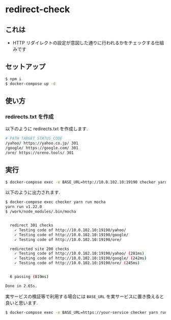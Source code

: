 # redirect-check

## これは

* HTTP リダイレクトの設定が意図した通りに行われるかをチェックする仕組みです

## セットアップ

```sh
$ npm i
$ docker-compose up -d
```

## 使い方

### redirects.txt を作成

以下のように redirects.txt を作成します.

```sh
# PATH TARGET STATUS_CODE
/yahoo/ https://yahoo.co.jp/ 301
/google/ https://google.com/ 301
/ore/ https://oreno.tools/ 301
```

## 実行

```sh
$ docker-compose exec -e BASE_URL=http://10.0.102.10:19190 checker yarn run mocha
```

以下のように出力されます.

```sh
$ docker-compose exec checker yarn run mocha
yarn run v1.22.0
$ /work/node_modules/.bin/mocha


  redirect 301 checks
    ✓ Testing code of http://10.0.102.10:19190/yahoo/
    ✓ Testing code of http://10.0.102.10:19190/google/
    ✓ Testing code of http://10.0.102.10:19190/ore/

  redirected site 200 checks
    ✓ Testing code of http://10.0.102.10:19190/yahoo/ (281ms)
    ✓ Testing code of http://10.0.102.10:19190/google/ (242ms)
    ✓ Testing code of http://10.0.102.10:19190/ore/ (245ms)


  6 passing (819ms)

Done in 2.65s.
```

実サービスの検証等で利用する場合には `BASE_URL` を実サービスに置き換えると良いと思います.

```sh
$ docker-compose exec -e BASE_URL=https://your-service checker yarn run mocha
```
